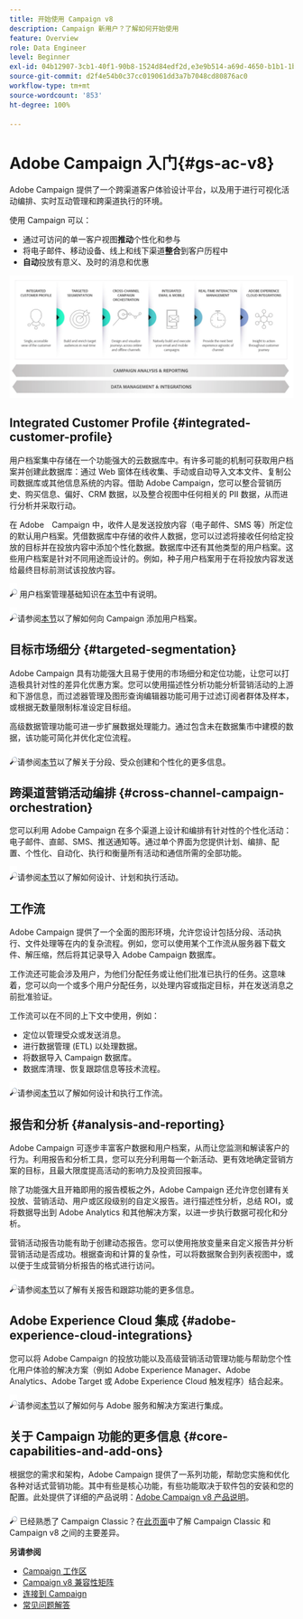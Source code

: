 ```yaml
---
title: 开始使用 Campaign v8
description: Campaign 新用户？了解如何开始使用
feature: Overview
role: Data Engineer
level: Beginner
exl-id: 04b12907-3cb1-40f1-90b8-1524d84edf2d,e3e9b514-a69d-4650-b1b1-1b76b4f3d63f
source-git-commit: d2f4e54b0c37cc019061dd3a7b7048cd80876ac0
workflow-type: tm+mt
source-wordcount: '853'
ht-degree: 100%

---
```


# Adobe Campaign 入门{#gs-ac-v8}

Adobe Campaign 提供了一个跨渠道客户体验设计平台，以及用于进行可视化活动编排、实时互动管理和跨渠道执行的环境。

使用 Campaign 可以：

* 通过可访问的单一客户视图&#x200B;**推动**&#x200B;个性化和参与
* 将电子邮件、移动设备、线上和线下渠道&#x200B;**整合**&#x200B;到客户历程中
* **自动**&#x200B;投放有意义、及时的消息和优惠

![](assets/ac-capabilities.png)

## Integrated Customer Profile {#integrated-customer-profile}

用户档案集中存储在一个功能强大的云数据库中。有许多可能的机制可获取用户档案并创建此数据库：通过 Web 窗体在线收集、手动或自动导入文本文件、复制公司数据库或其他信息系统的内容。借助 Adobe Campaign，您可以整合营销历史、购买信息、偏好、CRM 数据，以及整合视图中任何相关的 PII 数据，从而进行分析并采取行动。

在 Adobe　Campaign 中，收件人是发送投放内容（电子邮件、SMS 等）所定位的默认用户档案。凭借数据库中存储的收件人数据，您可以过滤将接收任何给定投放的目标并在投放内容中添加个性化数据。数据库中还有其他类型的用户档案。这些用户档案是针对不同用途而设计的。例如，种子用户档案用于在将投放内容发送给最终目标前测试该投放内容。

![](../assets/do-not-localize/glass.png) 用户档案管理基础知识在[本节](audiences.md)中有说明。

![](../assets/do-not-localize/glass.png)请参阅[本节](import.md)以了解如何向 Campaign 添加用户档案。

## 目标市场细分 {#targeted-segmentation}

Adobe Campaign 具有功能强大且易于使用的市场细分和定位功能，让您可以打造极具针对性的差异化优惠方案。您可以使用描述性分析功能分析营销活动的上游和下游信息，而过滤器管理及图形查询编辑器功能可用于过滤订阅者群体及样本，或根据无数量限制标准设定目标组。

高级数据管理功能可进一步扩展数据处理能力。通过包含未在数据集市中建模的数据，该功能可简化并优化定位流程。

![](../assets/do-not-localize/glass.png)请参阅[本节](audiences.md)以了解关于分段、受众创建和个性化的更多信息。

## 跨渠道营销活动编排 {#cross-channel-campaign-orchestration}

您可以利用 Adobe Campaign 在多个渠道上设计和编排有针对性的个性化活动：电子邮件、直邮、SMS、推送通知等。通过单个界面为您提供计划、编排、配置、个性化、自动化、执行和衡量所有活动和通信所需的全部功能。

![](../assets/do-not-localize/glass.png)请参阅[本节](campaigns.md)以了解如何设计、计划和执行活动。

## 工作流

Adobe Campaign 提供了一个全面的图形环境，允许您设计包括分段、活动执行、文件处理等在内的复杂流程。例如，您可以使用某个工作流从服务器下载文件、解压缩，然后将其记录导入 Adobe Campaign 数据库。

工作流还可能会涉及用户，为他们分配任务或让他们批准已执行的任务。这意味着，您可以向一个或多个用户分配任务，以处理内容或指定目标，并在发送消息之前批准验证。

工作流可以在不同的上下文中使用，例如：

* 定位以管理受众或发送消息。
* 进行数据管理 (ETL) 以处理数据。
* 将数据导入 Campaign 数据库。
* 数据库清理、恢复跟踪信息等技术流程。

![](../assets/do-not-localize/glass.png)请参阅[本节](../config/workflows.md)以了解如何设计和执行工作流。

## 报告和分析 {#analysis-and-reporting}

Adobe Campaign 可逐步丰富客户数据和用户档案，从而让您监测和解读客户的行为。利用报告和分析工具，您可以充分利用每一个新活动、更有效地确定营销方案的目标，且最大限度提高活动的影响力及投资回报率。

除了功能强大且开箱即用的报告模板之外，Adobe Campaign 还允许您创建有关投放、营销活动、用户或区段级别的自定义报告。进行描述性分析，总结 ROI，或将数据导出到 Adobe Analytics 和其他解决方案，以进一步执行数据可视化和分析。

营销活动报告功能有助于创建动态报告。您可以使用拖放变量来自定义报告并分析营销活动是否成功。根据查询和计算的复杂性，可以将数据聚合到列表视图中，或以便于生成营销分析报告的格式进行访问。


![](../assets/do-not-localize/glass.png)请参阅[本节](reporting.md)以了解有关报告和跟踪功能的更多信息。

## Adobe Experience Cloud 集成 {#adobe-experience-cloud-integrations}

您可以将 Adobe Campaign 的投放功能以及高级营销活动管理功能与帮助您个性化用户体验的解决方案（例如 Adobe Experience Manager、Adobe Analytics、Adobe Target 或 Adobe Experience Cloud 触发程序）结合起来。

![](../assets/do-not-localize/glass.png)请参阅[本节](../connect/integration.md)以了解如何与 Adobe 服务和解决方案进行集成。

## 关于 Campaign 功能的更多信息 {#core-capabilities-and-add-ons}

根据您的需求和架构，Adobe Campaign 提供了一系列功能，帮助您实施和优化各种对话式营销功能。其中有些是核心功能，有些功能取决于软件包的安装和您的配置。此处提供了详细的产品说明：[Adobe Campaign v8 产品说明](https://helpx.adobe.com/cn/legal/product-descriptions/adobe-campaign-managed-cloud-services.html)。

![](../assets/do-not-localize/glass.png) 已经熟悉了 Campaign Classic？在[此页面](capability-matrix.md)中了解 Campaign Classic 和 Campaign v8 之间的主要差异。

**另请参阅**

* [Campaign 工作区](campaign-ui.md)
* [Campaign v8 兼容性矩阵](compatibility-matrix.md)
* [连接到 Campaign](connect.md)
* [常见问题解答](campaign-faq.md)